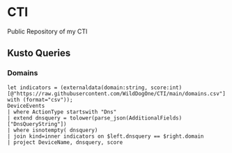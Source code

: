 # CTI

Public Repository of my CTI

## Kusto Queries
### Domains

```
let indicators = (externaldata(domain:string, score:int)
[@"https://raw.githubusercontent.com/WildDogOne/CTI/main/domains.csv"] with (format="csv"));
DeviceEvents
| where ActionType startswith "Dns"
| extend dnsquery = tolower(parse_json(AdditionalFields)["DnsQueryString"])
| where isnotempty( dnsquery)
| join kind=inner indicators on $left.dnsquery == $right.domain
| project DeviceName, dnsquery, score
```
